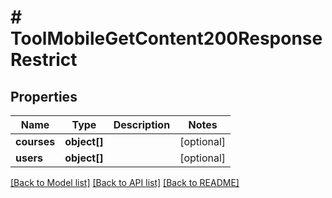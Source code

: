 # # ToolMobileGetContent200ResponseRestrict

## Properties

Name | Type | Description | Notes
------------ | ------------- | ------------- | -------------
**courses** | **object[]** |  | [optional]
**users** | **object[]** |  | [optional]

[[Back to Model list]](../../README.md#models) [[Back to API list]](../../README.md#endpoints) [[Back to README]](../../README.md)
